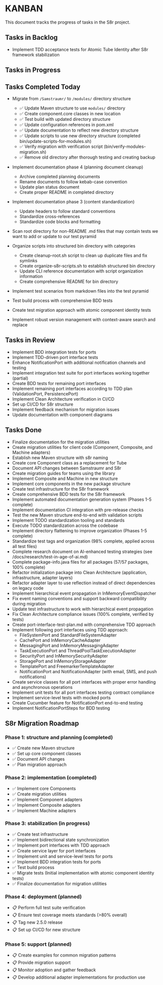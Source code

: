 <!--
Copyright (c) 2025 Eric C. Mumford (@heymumford)

This software was developed with analytical assistance from AI tools 
including Claude 3.7 Sonnet, Claude Code, and Google Gemini Deep Research,
which were used as paid services. All intellectual property rights 
remain exclusively with the copyright holder listed above.

Licensed under the Mozilla Public License 2.0
-->


# KANBAN

This document tracks the progress of tasks in the S8r project.

## Tasks in Backlog

- Implement TDD acceptance tests for Atomic Tube Identity after S8r framework stabilization

## Tasks in Progress



## Tasks Completed Today

- Migrate from `/Samstraumr/` to `/modules/` directory structure
  - ✅ Update Maven structure to use `modules/` directory
  - ✅ Create component.core classes in new location
  - ✅ Test build with updated directory structure
  - ✅ Update configuration references in pom.xml
  - ✅ Update documentation to reflect new directory structure
  - ✅ Update scripts to use new directory structure (completed bin/update-scripts-for-modules.sh)
  - ✅ Verify migration with verification script (bin/verify-modules-migration.sh)
  - ✅ Remove old directory after thorough testing and creating backup

- Implement documentation phase 4 (planning document cleanup)
  - Archive completed planning documents
  - Rename documents to follow kebab-case convention
  - Update plan status document
  - Create proper README in completed directory
- Implement documentation phase 3 (content standardization)
  - Update headers to follow standard conventions
  - Standardize cross-references
  - Standardize code blocks and formatting
- Scan root directory for non-README .md files that may contain tests we want to add or update to our test pyramid
- Organize scripts into structured bin directory with categories
  - Create cleanup-root.sh script to clean up duplicate files and fix symlinks
  - Create organize-s8r-scripts.sh to establish structured bin directory
  - Update CLI reference documentation with script organization information
  - Create comprehensive README for bin directory
- Implement test scenarios from markdown files into the test pyramid
- Test build process with comprehensive BDD tests
- Create test migration approach with atomic component identity tests
- Implement robust version management with context-aware search and replace

## Tasks in Review

- Implement BDD integration tests for ports
- Implement TDD-driven port interface tests
- Enhance NotificationPort with additional notification channels and testing
- Implement integration test suite for port interfaces working together (partial)
- Create BDD tests for remaining port interfaces
- Implement remaining port interfaces according to TDD plan (ValidationPort, PersistencePort)
- Implement Clean Architecture verification in CI/CD
- Set up CI/CD for S8r structure
- Implement feedback mechanism for migration issues
- Update documentation with component diagrams

## Tasks Done

- Finalize documentation for the migration utilities
- Create migration utilities for client code (Component, Composite, and Machine adapters)
- Establish new Maven structure with s8r naming
- Create core Component class as a replacement for Tube
- Document API changes between Samstraumr and S8r
- Create migration guides for teams using the library
- Implement Composite and Machine in new structure
- Implement core components in the new package structure
- Create test infrastructure for the S8r framework
- Create comprehensive BDD tests for the S8r framework
- Implement automated documentation generation system (Phases 1-5 complete)
- Implement documentation CI integration with pre-release checks
- Test the new Maven structure end-to-end with validation scripts
- Implement TODO standardization tooling and standards
- Execute TODO standardization across the codebase
- Implement directory flattening to improve organization (Phases 1-5 complete)
- Standardize test tags and organization (98% complete, applied across all test files)
- Complete research document on AI-enhanced testing strategies (see /docs/research/test-in-age-of-ai.md)
- Complete package-info.java files for all packages (57/57 packages, 100% complete)
- Refactor initialization package into Clean Architecture (application, infrastructure, adapter layers)
- Refactor adapter layer to use reflection instead of direct dependencies on legacy code
- Implement hierarchical event propagation in InMemoryEventDispatcher
- Fix event naming conventions and support backward compatibility during migration
- Update test infrastructure to work with hierarchical event propagation
- Fix Clean Architecture compliance issues (100% complete, verified by tests)
- Create port-interface-test-plan.md with comprehensive TDD approach
- Implement following port interfaces using TDD approach:
  - FileSystemPort and StandardFileSystemAdapter
  - CachePort and InMemoryCacheAdapter
  - MessagingPort and InMemoryMessagingAdapter
  - TaskExecutionPort and ThreadPoolTaskExecutionAdapter
  - SecurityPort and InMemorySecurityAdapter
  - StoragePort and InMemoryStorageAdapter
  - TemplatePort and FreemarkerTemplateAdapter
  - NotificationPort and NotificationAdapter (with email, SMS, and push notifications)
- Create service classes for all port interfaces with proper error handling and asynchronous operations
- Implement unit tests for all port interfaces testing contract compliance
- Implement service-level tests with mocked ports
- Create Cucumber feature for NotificationPort end-to-end testing
- Implement NotificationPortSteps for BDD testing

## S8r Migration Roadmap

### Phase 1: structure and planning (completed)

- ✅ Create new Maven structure
- ✅ Set up core component classes
- ✅ Document API changes
- ✅ Plan migration approach

### Phase 2: implementation (completed)

- ✅ Implement core Components
- ✅ Create migration utilities
- ✅ Implement Component adapters
- ✅ Implement Composite adapters
- ✅ Implement Machine adapters

### Phase 3: stabilization (in progress)

- ✅ Create test infrastructure
- ✅ Implement bidirectional state synchronization
- ✅ Implement port interfaces with TDD approach
- ✅ Create service layer for port interfaces
- ✅ Implement unit and service-level tests for ports
- ✅ Implement BDD integration tests for ports
- ✅ Test build process
- ✅ Migrate tests (Initial implementation with atomic component identity tests)
- ✅ Finalize documentation for migration utilities

### Phase 4: deployment (planned)

- 📋 Perform full test suite verification
- 📋 Ensure test coverage meets standards (>80% overall)
- 📋 Tag new 2.5.0 release
- 📋 Set up CI/CD for new structure

### Phase 5: support (planned)

- 📋 Create examples for common migration patterns
- 📋 Provide migration support
- 📋 Monitor adoption and gather feedback
- 📋 Develop additional adapter implementations for production use
